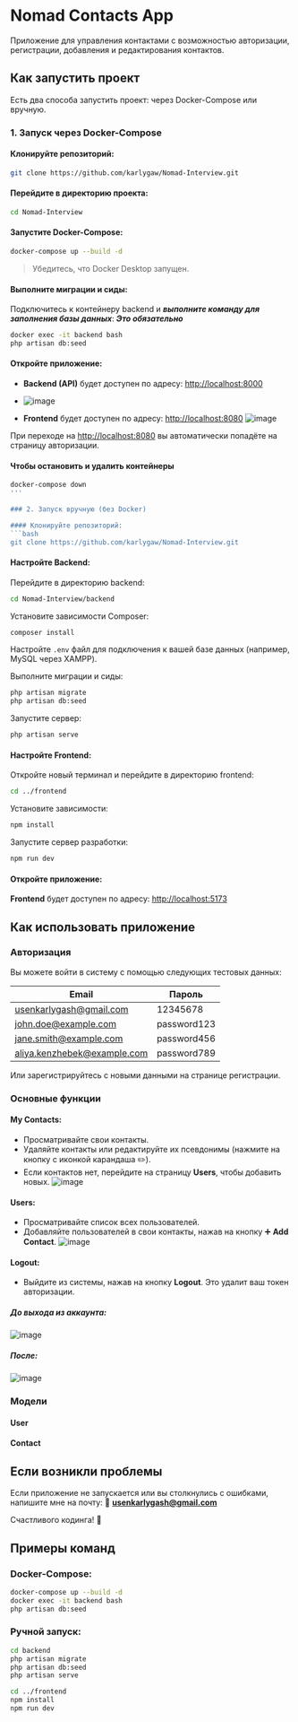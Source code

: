 # Nomad Contacts App

Приложение для управления контактами с возможностью авторизации, регистрации, добавления и редактирования контактов.

## Как запустить проект

Есть два способа запустить проект: через Docker-Compose или вручную.

### 1. Запуск через Docker-Compose

#### Клонируйте репозиторий:
```bash
git clone https://github.com/karlygaw/Nomad-Interview.git
```

#### Перейдите в директорию проекта:
```bash
cd Nomad-Interview
```

#### Запустите Docker-Compose:
```bash
docker-compose up --build -d
```

> Убедитесь, что Docker Desktop запущен.

#### Выполните миграции и сиды:
Подключитесь к контейнеру backend и ***выполните команду для заполнения базы данных***: ***Это обязательно***
```bash
docker exec -it backend bash
php artisan db:seed
```

#### Откройте приложение:
- **Backend (API)** будет доступен по адресу: [http://localhost:8000](http://localhost:8000)
- ![image](https://github.com/user-attachments/assets/93f89e9d-7a43-4153-ac9c-653ddd3d8407)

- **Frontend** будет доступен по адресу: [http://localhost:8080](http://localhost:8080)
![image](https://github.com/user-attachments/assets/9c0113d7-469a-494d-90b2-a9f69d2d3c1e)

При переходе на [http://localhost:8080](http://localhost:8080) вы автоматически попадёте на страницу авторизации.
#### Чтобы остановить и удалить контейнеры
```bash
docker-compose down
'''

### 2. Запуск вручную (без Docker)

#### Клонируйте репозиторий:
```bash
git clone https://github.com/karlygaw/Nomad-Interview.git
```

#### Настройте Backend:
Перейдите в директорию backend:
```bash
cd Nomad-Interview/backend
```

Установите зависимости Composer:
```bash
composer install
```

Настройте `.env` файл для подключения к вашей базе данных (например, MySQL через XAMPP).

Выполните миграции и сиды:
```bash
php artisan migrate
php artisan db:seed
```

Запустите сервер:
```bash
php artisan serve
```

#### Настройте Frontend:
Откройте новый терминал и перейдите в директорию frontend:
```bash
cd ../frontend
```

Установите зависимости:
```bash
npm install
```

Запустите сервер разработки:
```bash
npm run dev
```

#### Откройте приложение:
**Frontend** будет доступен по адресу: [http://localhost:5173](http://localhost:5173)

## Как использовать приложение

### Авторизация
Вы можете войти в систему с помощью следующих тестовых данных:

| Email | Пароль |
|-----------------------------|-------------|
| usenkarlygash@gmail.com     | 12345678    |
| john.doe@example.com        | password123 |
| jane.smith@example.com      | password456 |
| aliya.kenzhebek@example.com | password789 |

Или зарегистрируйтесь с новыми данными на странице регистрации.

### Основные функции

#### My Contacts:
- Просматривайте свои контакты.
- Удаляйте контакты или редактируйте их псевдонимы (нажмите на кнопку с иконкой карандаша ✏️).
- Если контактов нет, перейдите на страницу **Users**, чтобы добавить новых.
![image](https://github.com/user-attachments/assets/bde9b7a1-da11-409f-ae81-641874eb18d5)

#### Users:
- Просматривайте список всех пользователей.
- Добавляйте пользователей в свои контакты, нажав на кнопку ➕ **Add Contact**.
![image](https://github.com/user-attachments/assets/1341a894-8344-4611-a45c-a625cbab9dd6)


#### Logout:
- Выйдите из системы, нажав на кнопку **Logout**. Это удалит ваш токен авторизации.
##### До выхода из аккаунта:
![image](https://github.com/user-attachments/assets/b2f37836-ba3d-484d-ac15-ef159c302911)
##### После:
![image](https://github.com/user-attachments/assets/9014c113-1fca-4f47-b382-869de5e428fc)

### Модели
#### User
#### Contact

## Если возникли проблемы
Если приложение не запускается или вы столкнулись с ошибками, напишите мне на почту:
📧 **usenkarlygash@gmail.com**

Счастливого кодинга! 🚀

## Примеры команд

### Docker-Compose:
```bash
docker-compose up --build -d
docker exec -it backend bash
php artisan db:seed
```

### Ручной запуск:
```bash
cd backend
php artisan migrate
php artisan db:seed
php artisan serve

cd ../frontend
npm install
npm run dev
```



